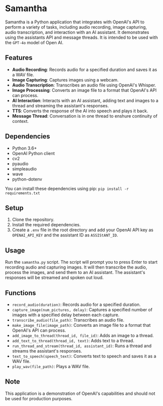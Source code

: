 # Samantha

Samantha is a Python application that integrates with OpenAI's API to perform a variety of tasks, including audio recording, image capturing, audio transcription, and interaction with an AI assistant. It demonstrates using the assistants API and message threads. It is intended to be used with the `GPT-4o` model of Open AI.

## Features

- **Audio Recording**: Records audio for a specified duration and saves it as a WAV file.
- **Image Capturing**: Captures images using a webcam.
- **Audio Transcription**: Transcribes an audio file using OpenAI's Whisper.
- **Image Processing**: Converts an image file to a format that OpenAI's API can process.
- **AI Interaction**: Interacts with an AI assistant, adding text and images to a thread and streaming the assistant's responses.
- **TTS**: Converts the response of the AI into speech and plays it back.
- **Message Thread**: Conversation is in one thread to enshure continuity of context.

## Dependencies

- Python 3.6+
- OpenAI Python client
- cv2
- pyaudio
- simpleaudio
- wave
- python-dotenv

You can install these dependencies using pip: `pip install -r requirements.txt`

## Setup

1. Clone the repository.
2. Install the required dependencies.
3. Create a `.env` file in the root directory and add your OpenAI API key as `OPENAI_API_KEY` and the assistant ID as `ASSIStANT_ID`.

## Usage

Run the `samantha.py` script. The script will prompt you to press Enter to start recording audio and capturing images. It will then transcribe the audio, process the images, and send them to an AI assistant. The assistant's responses will be streamed and spoken out loud.

## Functions

- `record_audio(duration)`: Records audio for a specified duration.
- `capture_image(num_pictures, delay)`: Captures a specified number of images with a specified delay between each capture.
- `transcribe_audio(file_path)`: Transcribes an audio file.
- `make_image_file(image_path)`: Converts an image file to a format that OpenAI's API can process.
- `add_image_to_thread(thread_id, file_id)`: Adds an image to a thread.
- `add_text_to_thread(thread_id, text)`: Adds text to a thread.
- `run_thread_and_stream(thread_id, assistant_id)`: Runs a thread and streams the assistant's responses.
- `text_to_speech(speech_text)`: Converts text to speech and saves it as a WAV file.
- `play_wav(file_path)`: Plays a WAV file.

## Note

This application is a demonstration of OpenAI's capabilities and should not be used for production purposes.
